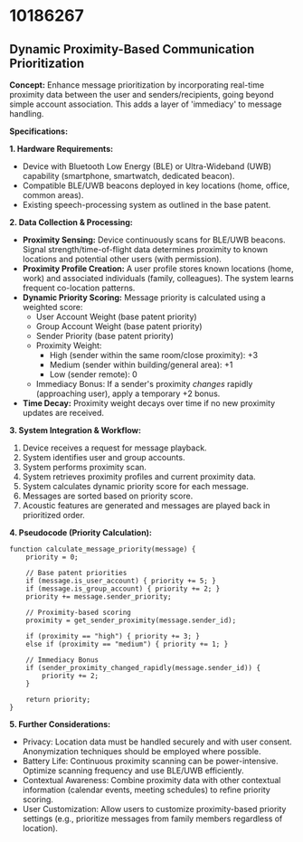 # 10186267

## Dynamic Proximity-Based Communication Prioritization

**Concept:** Enhance message prioritization by incorporating real-time proximity data between the user and senders/recipients, going beyond simple account association. This adds a layer of 'immediacy' to message handling.

**Specifications:**

**1. Hardware Requirements:**

*   Device with Bluetooth Low Energy (BLE) or Ultra-Wideband (UWB) capability (smartphone, smartwatch, dedicated beacon).
*   Compatible BLE/UWB beacons deployed in key locations (home, office, common areas).
*   Existing speech-processing system as outlined in the base patent.

**2. Data Collection & Processing:**

*   **Proximity Sensing:** Device continuously scans for BLE/UWB beacons. Signal strength/time-of-flight data determines proximity to known locations and potential other users (with permission).
*   **Proximity Profile Creation:** A user profile stores known locations (home, work) and associated individuals (family, colleagues). The system learns frequent co-location patterns.
*   **Dynamic Priority Scoring:**  Message priority is calculated using a weighted score:
    *   User Account Weight (base patent priority)
    *   Group Account Weight (base patent priority)
    *   Sender Priority (base patent priority)
    *   Proximity Weight:
        *   High (sender within the same room/close proximity): +3
        *   Medium (sender within building/general area): +1
        *   Low (sender remote): 0
    *   Immediacy Bonus: If a sender's proximity *changes* rapidly (approaching user), apply a temporary +2 bonus.
*   **Time Decay:**  Proximity weight decays over time if no new proximity updates are received.

**3. System Integration & Workflow:**

1.  Device receives a request for message playback.
2.  System identifies user and group accounts.
3.  System performs proximity scan.
4.  System retrieves proximity profiles and current proximity data.
5.  System calculates dynamic priority score for each message.
6.  Messages are sorted based on priority score.
7.  Acoustic features are generated and messages are played back in prioritized order.

**4. Pseudocode (Priority Calculation):**

```
function calculate_message_priority(message) {
    priority = 0;

    // Base patent priorities
    if (message.is_user_account) { priority += 5; }
    if (message.is_group_account) { priority += 2; }
    priority += message.sender_priority;

    // Proximity-based scoring
    proximity = get_sender_proximity(message.sender_id);

    if (proximity == "high") { priority += 3; }
    else if (proximity == "medium") { priority += 1; }

    // Immediacy Bonus
    if (sender_proximity_changed_rapidly(message.sender_id)) {
        priority += 2;
    }

    return priority;
}
```

**5. Further Considerations:**

*   Privacy:  Location data must be handled securely and with user consent.  Anonymization techniques should be employed where possible.
*   Battery Life:  Continuous proximity scanning can be power-intensive.  Optimize scanning frequency and use BLE/UWB efficiently.
*   Contextual Awareness: Combine proximity data with other contextual information (calendar events, meeting schedules) to refine priority scoring.
*   User Customization: Allow users to customize proximity-based priority settings (e.g., prioritize messages from family members regardless of location).